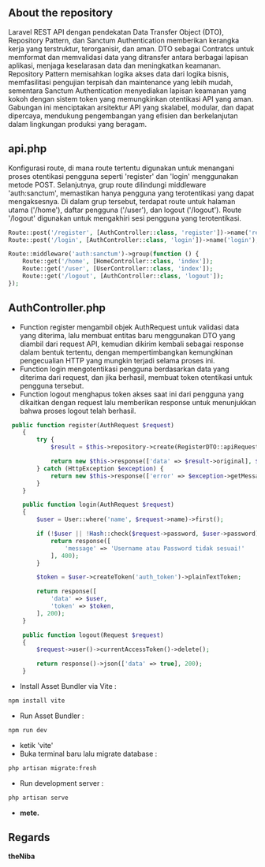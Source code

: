 ## About the repository

Laravel REST API dengan pendekatan Data Transfer Object (DTO), Repository Pattern, dan Sanctum Authentication memberikan kerangka kerja yang terstruktur, terorganisir, dan aman. DTO sebagai Contratcs untuk memformat dan memvalidasi data yang ditransfer antara berbagai lapisan aplikasi, menjaga keselarasan data dan meningkatkan keamanan. Repository Pattern memisahkan logika akses data dari logika bisnis, memfasilitasi pengujian terpisah dan maintenance yang lebih mudah, sementara Sanctum Authentication menyediakan lapisan keamanan yang kokoh dengan sistem token yang memungkinkan otentikasi API yang aman. Gabungan ini menciptakan arsitektur API yang skalabel, modular, dan dapat dipercaya, mendukung pengembangan yang efisien dan berkelanjutan dalam lingkungan produksi yang beragam.

## api.php

Konfigurasi route, di mana route tertentu digunakan untuk menangani proses otentikasi pengguna seperti 'register' dan 'login' menggunakan metode POST. Selanjutnya, grup route dilindungi middleware 'auth:sanctum', memastikan hanya pengguna yang terotentikasi yang dapat mengaksesnya. Di dalam grup tersebut, terdapat route untuk halaman utama ('/home'), daftar pengguna ('/user'), dan logout ('/logout'). Route '/logout' digunakan untuk mengakhiri sesi pengguna yang terotentikasi.
``` php
Route::post('/register', [AuthController::class, 'register'])->name('register');
Route::post('/login', [AuthController::class, 'login'])->name('login');

Route::middleware('auth:sanctum')->group(function () {
    Route::get('/home', [HomeController::class, 'index']);
    Route::get('/user', [UserController::class, 'index']);
    Route::get('/logout', [AuthController::class, 'logout']);
});
```
## AuthController.php

- Function register mengambil objek AuthRequest untuk validasi data yang diterima, lalu membuat entitas baru menggunakan DTO yang diambil dari request API, kemudian dikirim kembali sebagai response dalam bentuk tertentu, dengan mempertimbangkan kemungkinan pengecualian HTTP yang mungkin terjadi selama proses ini.
- Function login mengotentikasi pengguna berdasarkan data yang diterima dari request, dan jika berhasil, membuat token otentikasi untuk pengguna tersebut.
- Function logout menghapus token akses saat ini dari pengguna yang dikaitkan dengan request lalu memberikan response untuk menunjukkan bahwa proses logout telah berhasil.
``` php
 public function register(AuthRequest $request)
    {
        try {
            $result = $this->repository->create(RegisterDTO::apiRequest($request));

            return new $this->response(['data' => $result->original], $result->getStatusCode());
        } catch (HttpException $exception) {
            return new $this->response(['error' => $exception->getMessage()], $exception->getStatusCode());
        }
    }

    public function login(AuthRequest $request)
    {
        $user = User::where('name', $request->name)->first();

        if (!$user || !Hash::check($request->password, $user->password)) {
            return response([
                'message' => 'Username atau Password tidak sesuai!'
            ], 400);
        }

        $token = $user->createToken('auth_token')->plainTextToken;

        return response([
            'data' => $user,
            'token' => $token,
        ], 200);
    }

    public function logout(Request $request)
    {
        $request->user()->currentAccessToken()->delete();

        return response()->json(['data' => true], 200);
    }
```
- Install Asset Bundler via Vite :
``` bash
npm install vite
```
- Run Asset Bundler :
``` bash
npm run dev
```
- ketik 'vite'
- Buka terminal baru lalu migrate database :
``` bash
php artisan migrate:fresh
```
- Run development server :
``` bash
php artisan serve
```
- <strong>mete.<strong>

## Regards

theNiba

